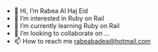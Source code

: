 - 👋 Hi, I’m Rabea Al Haj Eid
- 👀 I’m interested in Ruby on Rail
- 🌱 I’m currently learning Ruby on Rail
- 💞️ I’m looking to collaborate on ...
- 📫 How to reach me rabeabadea@hotmail.com

<!---
Hellscream999/Hellscream999 is a ✨ special ✨ repository because its `README.md` (this file) appears on your GitHub profile.
You can click the Preview link to take a look at your changes.
--->
